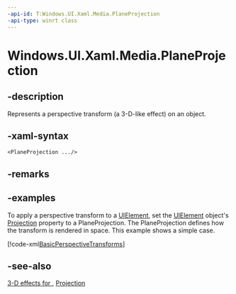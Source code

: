 ```yaml
---
-api-id: T:Windows.UI.Xaml.Media.PlaneProjection
-api-type: winrt class
---
```


<!-- Class syntax.
public class PlaneProjection : Windows.UI.Xaml.Media.Projection, Windows.UI.Xaml.Media.IPlaneProjection
-->

# Windows.UI.Xaml.Media.PlaneProjection

## -description
Represents a perspective transform (a 3-D-like effect) on an object.

## -xaml-syntax
```xaml
<PlaneProjection .../>
```


## -remarks

## -examples
To apply a perspective transform to a [UIElement](../windows.ui.xaml/uielement.md), set the [UIElement](../windows.ui.xaml/uielement.md) object's [Projection](../windows.ui.xaml/uielement_projection.md) property to a PlaneProjection. The PlaneProjection defines how the transform is rendered in space. This example shows a simple case.



[!code-xml[BasicPerspectiveTransforms](../windows.ui.xaml/code/BasicPerspectiveTransforms/csharp/MainPage.xaml#SnippetBasicPerspectiveTransforms)]

## -see-also
[3-D effects for ](https://msdn.microsoft.com/library/abcbbdb6-02a5-4e4e-a8dc-ceacedb91913), [Projection](projection.md)
